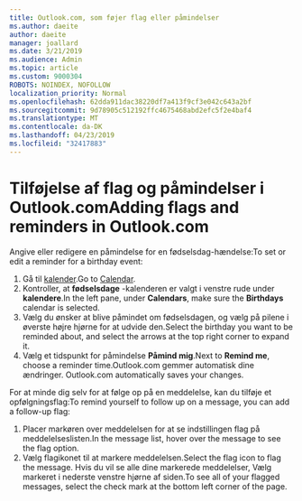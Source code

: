 ```yaml
---
title: Outlook.com, som føjer flag eller påmindelser
ms.author: daeite
author: daeite
manager: joallard
ms.date: 3/21/2019
ms.audience: Admin
ms.topic: article
ms.custom: 9000304
ROBOTS: NOINDEX, NOFOLLOW
localization_priority: Normal
ms.openlocfilehash: 62dda911dac38220df7a413f9cf3e042c643a2bf
ms.sourcegitcommit: 9d78905c512192ffc4675468abd2efc5f2e4baf4
ms.translationtype: MT
ms.contentlocale: da-DK
ms.lasthandoff: 04/23/2019
ms.locfileid: "32417883"
---
```

# <a name="adding-flags-and-reminders-in-outlookcom"></a><span data-ttu-id="9bc52-102">Tilføjelse af flag og påmindelser i Outlook.com</span><span class="sxs-lookup"><span data-stu-id="9bc52-102">Adding flags and reminders in Outlook.com</span></span>

<span data-ttu-id="9bc52-103">Angive eller redigere en påmindelse for en fødselsdag-hændelse:</span><span class="sxs-lookup"><span data-stu-id="9bc52-103">To set or edit a reminder for a birthday event:</span></span>

1. <span data-ttu-id="9bc52-104">Gå til [kalender](https://outlook.live.com/calendar/).</span><span class="sxs-lookup"><span data-stu-id="9bc52-104">Go to [Calendar](https://outlook.live.com/calendar/).</span></span>
1. <span data-ttu-id="9bc52-105">Kontroller, at **fødselsdage** -kalenderen er valgt i venstre rude under **kalendere**.</span><span class="sxs-lookup"><span data-stu-id="9bc52-105">In the left pane, under **Calendars**, make sure the **Birthdays** calendar is selected.</span></span>
1. <span data-ttu-id="9bc52-106">Vælg du ønsker at blive påmindet om fødselsdagen, og vælg på pilene i øverste højre hjørne for at udvide den.</span><span class="sxs-lookup"><span data-stu-id="9bc52-106">Select the birthday you want to be reminded about, and select the arrows at the top right corner to expand it.</span></span>
1. <span data-ttu-id="9bc52-107">Vælg et tidspunkt for påmindelse **Påmind mig**.</span><span class="sxs-lookup"><span data-stu-id="9bc52-107">Next to **Remind me**, choose a reminder time.</span></span><span data-ttu-id="9bc52-108">Outlook.com gemmer automatisk dine ændringer.</span><span class="sxs-lookup"><span data-stu-id="9bc52-108"> Outlook.com automatically saves your changes.</span></span>

<span data-ttu-id="9bc52-109">For at minde dig selv for at følge op på en meddelelse, kan du tilføje et opfølgningsflag:</span><span class="sxs-lookup"><span data-stu-id="9bc52-109">To remind yourself to follow up on a message, you can add a follow-up flag:</span></span>

1. <span data-ttu-id="9bc52-110">Placer markøren over meddelelsen for at se indstillingen flag på meddelelseslisten.</span><span class="sxs-lookup"><span data-stu-id="9bc52-110">In the message list, hover over the message to see the flag option.</span></span>
1. <span data-ttu-id="9bc52-111">Vælg flagikonet til at markere meddelelsen.</span><span class="sxs-lookup"><span data-stu-id="9bc52-111">Select the flag icon to flag the message.</span></span> <span data-ttu-id="9bc52-112">Hvis du vil se alle dine markerede meddelelser, Vælg markeret i nederste venstre hjørne af siden.</span><span class="sxs-lookup"><span data-stu-id="9bc52-112">To see all of your flagged messages, select the check mark at the bottom left corner of the page.</span></span>
